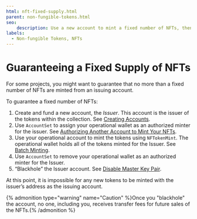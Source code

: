 ```yaml
---
html: nft-fixed-supply.html
parent: non-fungible-tokens.html
seo:
    description: Use a new account to mint a fixed number of NFTs, then black hole the account.
labels:
  - Non-fungible Tokens, NFTs
---
```

# Guaranteeing a Fixed Supply of NFTs

For some projects, you might want to guarantee that no more than a fixed number of NFTs are minted from an issuing account.

To guarantee a fixed number of NFTs:

1. Create and fund a new account, the _Issuer_. This account is the issuer of the tokens within the collection. See [Creating Accounts](../../accounts/index.md#creating-accounts).
1. Use `AccountSet` to assign your operational wallet as an authorized minter for the issuer. See [Authorizing Another Account to Mint Your NFTs](authorizing-another-minter.md).
1. Use your operational account to mint the tokens using `NFTokenMint`. The operational wallet holds all of the tokens minted for the Issuer. See [Batch Minting](batch-minting.md).
1.  Use `AccountSet` to remove your operational wallet as an authorized minter for the Issuer.
1. “Blackhole” the Issuer account. See [Disable Master Key Pair](../../../tutorials/how-tos/manage-account-settings/disable-master-key-pair.md).

At this point, it is impossible for any new tokens to be minted with the issuer’s address as the issuing account.

{% admonition type="warning" name="Caution" %}Once you "blackhole" the account, no one, including you, receives transfer fees for future sales of the NFTs.{% /admonition %}
